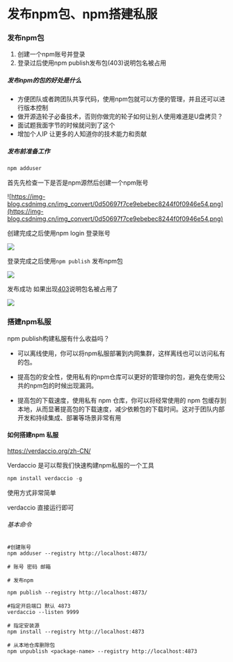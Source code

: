 # 发布npm包、npm搭建私服

### 发布npm包

1. 创建一个npm账号并登录
2. 登录过后使用npm publish发布包(403)说明包名被占用

##### 发布npm的包的好处是什么

- 方便团队或者跨团队共享代码，使用npm包就可以方便的管理，并且还可以进行版本控制
- 做开源造轮子必备技术，否则你做完的轮子如何让别人使用难道是U盘拷贝？
- 面试题我面字节的时候就问到了这个
- 增加个人IP 让更多的人知道你的技术能力和贡献

##### 发布前准备工作

```js
npm adduser
```

首先先检查一下是否是npm源然后创建一个npm账号

![https://img-blog.csdnimg.cn/img_convert/0d50697f7ce9ebebec8244f0f0946e54.png](https://img-blog.csdnimg.cn/img_convert/0d50697f7ce9ebebec8244f0f0946e54.png)

创建完成之后使用npm login 登录账号

![](https://img-blog.csdnimg.cn/img_convert/0c04be817572beaf7f563a88a8ec9824.png)

登录完成之后使用`npm publish` 发布npm包

![](https://img-blog.csdnimg.cn/img_convert/6395d7400d574360d34a04037fdef90f.png)

发布成功 如果出现[403](https://so.csdn.net/so/search?q=403&spm=1001.2101.3001.7020)说明包名被占用了

![](https://img-blog.csdnimg.cn/img_convert/9238d32cc2db7e0d9b56f94d7de4e67e.png)

### 搭建npm私服

npm publish构建私服有什么收益吗？

- 可以离线使用，你可以将npm私服部署到内网集群，这样离线也可以访问私有的包。

- 提高包的安全性，使用私有的npm仓库可以更好的管理你的包，避免在使用公共的npm包的时候出现漏洞。
- 提高包的下载速度，使用私有 npm 仓库，你可以将经常使用的 npm 包缓存到本地，从而显著提高包的下载速度，减少依赖包的下载时间。这对于团队内部开发和持续集成、部署等场景非常有用

#### 如何搭建npm 私服

https://verdaccio.org/zh-CN/

Verdaccio 是可以帮我们快速构建npm私服的一个工具

```js
npm install verdaccio -g
```

使用方式非常简单

verdaccio 直接运行即可

###### 基本命令

```
#创建账号
npm adduser --registry http://localhost:4873/

# 账号 密码 邮箱
```

```
# 发布npm

npm publish --registry http://localhost:4873/
```

```
#指定开启端口 默认 4873
verdaccio --listen 9999
```

```
# 指定安装源
npm install --registry http://localhost:4873
```

```
# 从本地仓库删除包
npm unpublish <package-name> --registry http://localhost:4873
```